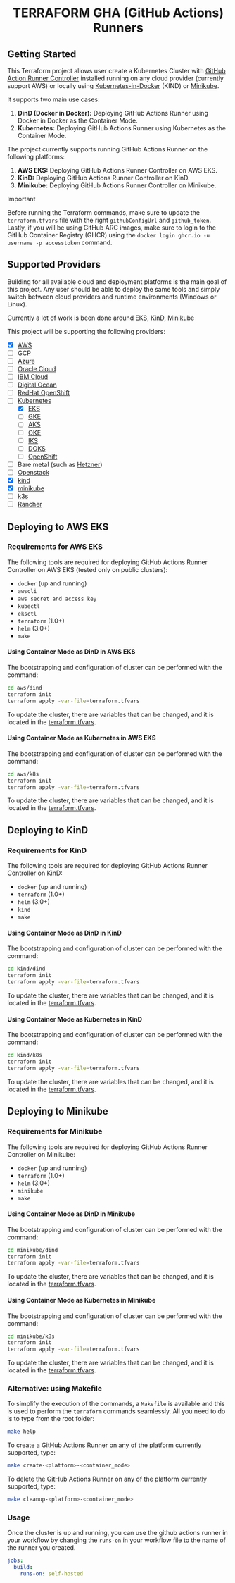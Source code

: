 <h1 align="center">TERRAFORM GHA (GitHub Actions) Runners</h1>

## Getting Started

This Terraform project allows user create a Kubernetes Cluster with [GitHub Action Runner Controller](https://github.com/actions/actions-runner-controller) installed running on any cloud provider (currently support AWS) or locally using [Kubernetes-in-Docker](https://github.com/kubernetes-sigs/kind) (KIND) or [Minikube](https://github.com/kubernetes/minikube).

It supports two main use cases:

1. **DinD (Docker in Docker):** Deploying GitHub Actions Runner using Docker in Docker as the Container Mode.
1. **Kubernetes:** Deploying GitHub Actions Runner using Kubernetes as the Container Mode.

The project currently supports running GitHub Actions Runner on the following platforms:

1. **AWS EKS:** Deploying GitHub Actions Runner Controller on AWS EKS.
1. **KinD:** Deploying GitHub Actions Runner Controller on KinD.
1. **Minikube:** Deploying GitHub Actions Runner Controller on Minikube.

> [!IMPORTANT]
> Before running the Terraform commands, make sure to update the `terraform.tfvars` file with the right `githubConfigUrl` and `github_token`. Lastly, if you will be using GitHub ARC images, make sure to login to the GitHub Container Registry (GHCR) using the `docker login ghcr.io -u username -p accesstoken` command.

## Supported Providers

Building for all available cloud and deployment platforms is the main goal of this project. Any user should be able to deploy the same tools and simply switch between cloud providers and runtime environments (Windows or Linux).

Currently a lot of work is been done around EKS, KinD, Minikube

This project will be supporting the following providers:

- [x] [AWS](https://aws.amazon.com/)
- [ ] [GCP](https://cloud.google.com/)
- [ ] [Azure](https://azure.microsoft.com/en-us)
- [ ] [Oracle Cloud](https://www.oracle.com/cloud/)
- [ ] [IBM Cloud](https://www.ibm.com/cloud)
- [ ] [Digital Ocean](https://www.digitalocean.com/)
- [ ] [RedHat OpenShift](https://www.digitalocean.com/)
- [ ] [Kubernetes](https://kubernetes.io/)
  - [x] [EKS](https://aws.amazon.com/eks/)
  - [ ] [GKE](https://cloud.google.com/kubernetes-engine)
  - [ ] [AKS](https://azure.microsoft.com/en-us/products/kubernetes-service)
  - [ ] [OKE](https://www.oracle.com/cloud/cloud-native/container-engine-kubernetes/)
  - [ ] [IKS](https://www.ibm.com/cloud/kubernetes-service)
  - [ ] [DOKS](https://www.digitalocean.com/products/kubernetes)
  - [ ] [OpenShift](https://www.redhat.com/en/technologies/cloud-computing/openshift)

- [ ] Bare metal (such as [Hetzner](https://www.hetzner.com/de))
- [ ] [Openstack](https://www.openstack.org/)
- [x] [kind](https://kind.sigs.k8s.io/)
- [x] [minikube](https://minikube.sigs.k8s.io/)
- [ ] [k3s](https://k3s.io/)
- [ ] [Rancher](https://rancher.com/)

## Deploying to AWS EKS

### Requirements for AWS EKS

The following tools are required for deploying GitHub Actions Runner Controller on AWS EKS (tested only on public clusters):

- `docker` (up and running)
- `awscli`
- `aws secret and access key`
- `kubectl`
- `eksctl`
- `terraform` (1.0+)
- `helm` (3.0+)
- `make`

#### Using Container Mode as DinD in AWS EKS

The bootstrapping and configuration of cluster can be performed with the command:

```sh
cd aws/dind
terraform init
terraform apply -var-file=terraform.tfvars
```

To update the cluster, there are variables that can be changed, and it is located in the [terraform.tfvars](aws/dind/terraform.tfvars).

#### Using Container Mode as Kubernetes in AWS EKS

The bootstrapping and configuration of cluster can be performed with the command:

```sh
cd aws/k8s
terraform init
terraform apply -var-file=terraform.tfvars
```

To update the cluster, there are variables that can be changed, and it is located in the [terraform.tfvars](aws/k8s/terraform.tfvars).

## Deploying to KinD

### Requirements for KinD

The following tools are required for deploying GitHub Actions Runner Controller on KinD:

- `docker` (up and running)
- `terraform` (1.0+)
- `helm` (3.0+)
- `kind`
- `make`

#### Using Container Mode as DinD in KinD

The bootstrapping and configuration of cluster can be performed with the command:

```sh
cd kind/dind
terraform init
terraform apply -var-file=terraform.tfvars
```

To update the cluster, there are variables that can be changed, and it is located in the [terraform.tfvars](kind/dind/terraform.tfvars).

#### Using Container Mode as Kubernetes in KinD

The bootstrapping and configuration of cluster can be performed with the command:

```sh
cd kind/k8s
terraform init
terraform apply -var-file=terraform.tfvars
```

To update the cluster, there are variables that can be changed, and it is located in the [terraform.tfvars](kind/k8s/terraform.tfvars).

## Deploying to Minikube

### Requirements for Minikube

The following tools are required for deploying GitHub Actions Runner Controller on Minikube:

- `docker` (up and running)
- `terraform` (1.0+)
- `helm` (3.0+)
- `minikube`
- `make`

#### Using Container Mode as DinD in Minikube

The bootstrapping and configuration of cluster can be performed with the command:

```sh
cd minikube/dind
terraform init
terraform apply -var-file=terraform.tfvars
```

To update the cluster, there are variables that can be changed, and it is located in the [terraform.tfvars](minikube/dind/terraform.tfvars).

#### Using Container Mode as Kubernetes in Minikube

The bootstrapping and configuration of cluster can be performed with the command:

```sh
cd minikube/k8s
terraform init
terraform apply -var-file=terraform.tfvars
```

To update the cluster, there are variables that can be changed, and it is located in the [terraform.tfvars](minikube/k8s/terraform.tfvars).

### Alternative: using Makefile

To simplify the execution of the commands, a `Makefile` is available and this is used to perform the `terraform` commands seamlessly. All you need to do is to type from the root folder:

```sh
make help
```

To create a GitHub Actions Runner on any of the platform currently supported, type:

```sh
make create-<platform>-<container_mode>
```

To delete the GitHub Actions Runner on any of the platform currently supported, type:

```sh
make cleanup-<platform>-<container_mode>
```

### Usage

Once the cluster is up and running, you can use the github actions runner in your workflow by changing the `runs-on` in your workflow file to the name of the runner you created.

```yaml
jobs:
  build:
    runs-on: self-hosted
```
